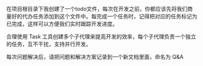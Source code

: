 在项目根目录下我创建了一个todo文件，每次在开发之前，你都应该先将我们商量好的代办任务添加到这个文件中。每完成一个任务时，记得把对应的任务标记为已完成，这样可以方便我们实时跟踪开发进度。

合理使用 Task 工具创建多个子代理来提高开发的效率，每个子代理负责一个独立的任务，互不干扰，支持并行开发。

每次问题解决后，请把问题和解决方案记录到一个新文档里面，命名为 Q&A